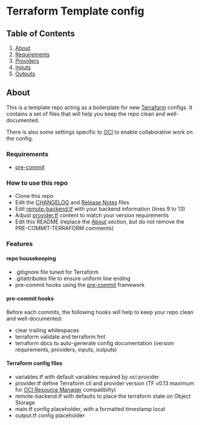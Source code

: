 # Terraform Template config

## Table of Contents

1. [About](#about)
2. [Requirements](#requirements)
3. [Providers](#Providers)
4. [Inputs](#inputs)
5. [Outputs](#outputs)

## About

<!-- DELETE THIS COMMENT AND REPLACE EVERYTHING BELOW IT UNTIL THE NEXT COMMENT -->

This is a template repo acting as a boilerplate for new [Terraform](https://www.terraform.io/) configs.
It contains a set of files that will help you keep the repo clean and well-documented.

There is also some settings specific to [OCI](https://www.oracle.com/cloud/) to enable collaborative work on the config.

### Requirements

- [pre-commit](https://pre-commit.com/)

### How to use this repo

- Clone this repo
- Edit the [CHANGELOG](CHANGELOG.md) and [Release Notes](docs/release-notes/) files
- Edit [remote-backend.tf](remote-backend.tf) with your backend information (lines 9 to 13)
- Adjust [provider.tf](provider.tf) content to match your version requirements
- Edit this README (replace the [About](#about) section, but do not remove the PRE-COMMIT-TERRAFORM comments)

### Features

#### repo housekeeping

- .gitignore file tuned for Terraform
- .gitattributes file to ensure uniform line ending
- pre-commit hooks using the [pre-commit](https://pre-commit.com/) framework

#### pre-commit hooks

Before each commits, the following hooks will help to keep your repo clean and well-documented:

- clear trailing whitespaces
- terraform validate and terraform fmt
- terraform docs to auto-generate config documentation (version requirements, providers, inputs, outputs)

#### Terraform config files

- variables.tf with default variables required by oci provider
- provider.tf define Terraform cli and provider version (TF v0.13 maximum for [OCI Resource Manager](https://docs.oracle.com/en-us/iaas/Content/ResourceManager/Concepts/resourcemanager.htm) compatibilty)
- remote-backend.tf with defaults to place the terraform state on Object Storage
- main.tf config placeholder, with a formatted timestamp local
- output.tf config placeholder

<!-- DELETE THIS COMMENT AND REPLACE EVERYTHING ABOVE IT UNTIL THE NEXT COMMENT -->

<!-- BEGINNING OF PRE-COMMIT-TERRAFORM DOCS HOOK -->

<!-- END OF PRE-COMMIT-TERRAFORM DOCS HOOK -->

